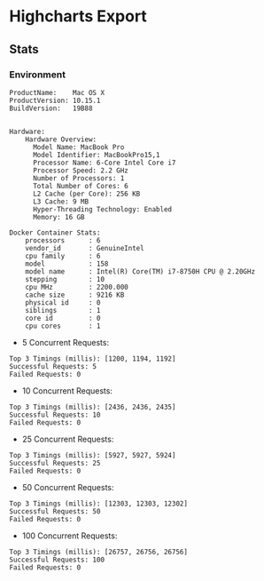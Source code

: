 # Highcharts Export

## Stats
### Environment
```
ProductName:	Mac OS X
ProductVersion:	10.15.1
BuildVersion:	19B88


Hardware:
    Hardware Overview:
      Model Name: MacBook Pro
      Model Identifier: MacBookPro15,1
      Processor Name: 6-Core Intel Core i7
      Processor Speed: 2.2 GHz
      Number of Processors: 1
      Total Number of Cores: 6
      L2 Cache (per Core): 256 KB
      L3 Cache: 9 MB
      Hyper-Threading Technology: Enabled
      Memory: 16 GB

Docker Container Stats:
    processors	    : 6
    vendor_id	    : GenuineIntel
    cpu family	    : 6
    model           : 158
    model name	    : Intel(R) Core(TM) i7-8750H CPU @ 2.20GHz
    stepping        : 10
    cpu MHz         : 2200.000
    cache size      : 9216 KB
    physical id     : 0
    siblings        : 1
    core id         : 0
    cpu cores       : 1
```

- 5 Concurrent Requests:
```
Top 3 Timings (millis): [1200, 1194, 1192]
Successful Requests: 5
Failed Requests: 0
```

- 10 Concurrent Requests:
```
Top 3 Timings (millis): [2436, 2436, 2435]
Successful Requests: 10
Failed Requests: 0
```

- 25 Concurrent Requests:
```
Top 3 Timings (millis): [5927, 5927, 5924]
Successful Requests: 25
Failed Requests: 0
```

- 50 Concurrent Requests:
```
Top 3 Timings (millis): [12303, 12303, 12302]
Successful Requests: 50
Failed Requests: 0
```

- 100 Concurrent Requests:
```
Top 3 Timings (millis): [26757, 26756, 26756]
Successful Requests: 100
Failed Requests: 0
```

